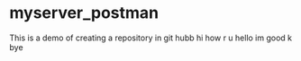 # myserver_postman
This is a demo of creating a repository in git hubb
hi how r u
hello
im good
k
bye

